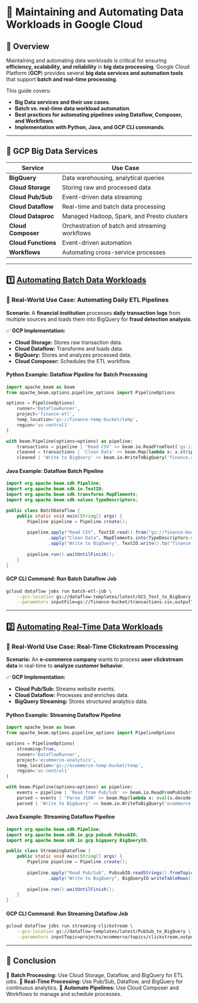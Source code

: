 # 📌 Maintaining and Automating Data Workloads in Google Cloud

## 🔹 Overview
Maintaining and automating data workloads is critical for ensuring **efficiency, scalability, and reliability** in **big data processing**. Google Cloud Platform (**GCP**) provides several **big data services and automation tools** that support **batch and real-time processing**.

This guide covers:
- **Big Data services and their use cases**.
- **Batch vs. real-time data workload automation**.
- **Best practices for automating pipelines using Dataflow, Composer, and Workflows**.
- **Implementation with Python, Java, and GCP CLI commands**.

---

## 🔹 **GCP Big Data Services**
| **Service**          | **Use Case**  |
|----------------------|------------------------------------------------|
| **BigQuery**        | Data warehousing, analytical queries          |
| **Cloud Storage**   | Storing raw and processed data                 |
| **Cloud Pub/Sub**   | Event-driven data streaming                    |
| **Cloud Dataflow**  | Real-time and batch data processing            |
| **Cloud Dataproc**  | Managed Hadoop, Spark, and Presto clusters     |
| **Cloud Composer**  | Orchestration of batch and streaming workflows |
| **Cloud Functions** | Event-driven automation                        |
| **Workflows**       | Automating cross-service processes             |

---

## 1️⃣ **[Automating Batch Data Workloads](./Automating_Batch_Data_Workloads.md)**
### 💼 **Real-World Use Case: Automating Daily ETL Pipelines**
**Scenario:** A **financial institution** processes **daily transaction logs** from multiple sources and loads them into BigQuery for **fraud detection analysis**.

✅ **GCP Implementation:**
- **Cloud Storage:** Stores raw transaction data.
- **Cloud Dataflow:** Transforms and loads data.
- **BigQuery:** Stores and analyzes processed data.
- **Cloud Composer:** Schedules the ETL workflow.

#### **Python Example: Dataflow Pipeline for Batch Processing**
```python
import apache_beam as beam
from apache_beam.options.pipeline_options import PipelineOptions

options = PipelineOptions(
    runner='DataflowRunner',
    project='finance-etl',
    temp_location='gs://finance-temp-bucket/temp',
    region='us-central1'
)

with beam.Pipeline(options=options) as pipeline:
    transactions = pipeline | 'Read CSV' >> beam.io.ReadFromText('gs://finance-bucket/transactions.csv')
    cleaned = transactions | 'Clean Data' >> beam.Map(lambda x: x.strip().split(','))
    cleaned | 'Write to BigQuery' >> beam.io.WriteToBigQuery('finance.analytics.transactions')
```

#### **Java Example: Dataflow Batch Pipeline**
```java
import org.apache.beam.sdk.Pipeline;
import org.apache.beam.sdk.io.TextIO;
import org.apache.beam.sdk.transforms.MapElements;
import org.apache.beam.sdk.values.TypeDescriptors;

public class BatchDataflow {
    public static void main(String[] args) {
        Pipeline pipeline = Pipeline.create();
        
        pipeline.apply("Read CSV", TextIO.read().from("gs://finance-bucket/transactions.csv"))
                .apply("Clean Data", MapElements.into(TypeDescriptors.strings()).via(line -> line.trim()))
                .apply("Write to BigQuery", TextIO.write().to("finance.analytics.transactions"));
        
        pipeline.run().waitUntilFinish();
    }
}
```

#### **GCP CLI Command: Run Batch Dataflow Job**
```sh
gcloud dataflow jobs run batch-etl-job \
    --gcs-location gs://dataflow-templates/latest/GCS_Text_to_BigQuery \
    --parameters inputFile=gs://finance-bucket/transactions.csv,outputTable=finance.analytics.transactions
```

---

## 2️⃣ **[Automating Real-Time Data Workloads](./Automating_Real_Time_Data_Workloads.md)**
### 💼 **Real-World Use Case: Real-Time Clickstream Processing**
**Scenario:** An **e-commerce company** wants to process **user clickstream data** in real-time to **analyze customer behavior**.

✅ **GCP Implementation:**
- **Cloud Pub/Sub:** Streams website events.
- **Cloud Dataflow:** Processes and enriches data.
- **BigQuery Streaming:** Stores structured analytics data.

#### **Python Example: Streaming Dataflow Pipeline**
```python
import apache_beam as beam
from apache_beam.options.pipeline_options import PipelineOptions

options = PipelineOptions(
    streaming=True,
    runner='DataflowRunner',
    project='ecommerce-analytics',
    temp_location='gs://ecommerce-temp-bucket/temp',
    region='us-central1'
)

with beam.Pipeline(options=options) as pipeline:
    events = pipeline | 'Read from Pub/Sub' >> beam.io.ReadFromPubSub(topic='projects/ecommerce/topics/clickstream')
    parsed = events | 'Parse JSON' >> beam.Map(lambda x: eval(x.decode('utf-8')))
    parsed | 'Write to BigQuery' >> beam.io.WriteToBigQuery('ecommerce.analytics.clickstream')
```

#### **Java Example: Streaming Dataflow Pipeline**
```java
import org.apache.beam.sdk.Pipeline;
import org.apache.beam.sdk.io.gcp.pubsub.PubsubIO;
import org.apache.beam.sdk.io.gcp.bigquery.BigQueryIO;

public class StreamingDataflow {
    public static void main(String[] args) {
        Pipeline pipeline = Pipeline.create();
        
        pipeline.apply("Read Pub/Sub", PubsubIO.readStrings().fromTopic("projects/ecommerce/topics/clickstream"))
                .apply("Write to BigQuery", BigQueryIO.writeTableRows().to("ecommerce.analytics.clickstream"));
        
        pipeline.run().waitUntilFinish();
    }
}
```

#### **GCP CLI Command: Run Streaming Dataflow Job**
```sh
gcloud dataflow jobs run streaming-clickstream \
    --gcs-location gs://dataflow-templates/latest/PubSub_to_BigQuery \
    --parameters inputTopic=projects/ecommerce/topics/clickstream,outputTable=ecommerce.analytics.clickstream
```

---

## 📌 Conclusion
🔹 **Batch Processing:** Use Cloud Storage, Dataflow, and BigQuery for ETL jobs.
🔹 **Real-Time Processing:** Use Pub/Sub, Dataflow, and BigQuery for continuous analytics.
🔹 **Automate Pipelines:** Use Cloud Composer and Workflows to manage and schedule processes.
